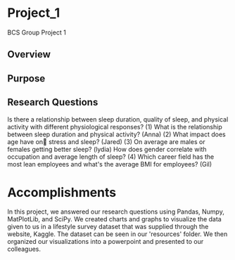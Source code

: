 # Project_1
BCS Group Project 1
## Overview

## Purpose

## Research Questions
Is there a relationship between sleep duration, quality of sleep, and physical activity with different physiological responses?
    (1) What is the relationship between sleep duration and physical activity? (Anna)
    (2) What impact does age have on stress and sleep? (Jared)
    (3) On average are males or females getting better sleep? (lydia)
        How does gender correlate with occupation and average length of sleep?
    (4) Which career field has the most lean employees and what's the average BMI for employees? (Gil)

# Accomplishments
In this project, we answered our research questions using Pandas, Numpy, MatPlotLib, and SciPy.
We created charts and graphs to visualize the data given to us in a lifestyle survey dataset that was supplied through the website, Kaggle.
The dataset can be seen in our 'resources' folder.
We then organized our visualizations into a powerpoint and presented to our colleagues.
